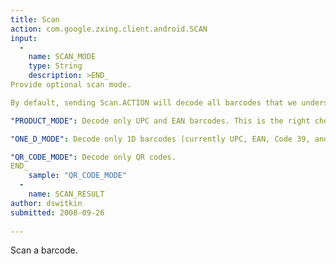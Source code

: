 ```yaml
---
title: Scan
action: com.google.zxing.client.android.SCAN
input:
  -
    name: SCAN_MODE
    type: String
    description: >END_
Provide optional scan mode.

By default, sending Scan.ACTION will decode all barcodes that we understand. However it may be useful to limit scanning to certain formats. Use Intent.putExtra(MODE, value) with one of the values below (optional).

"PRODUCT_MODE": Decode only UPC and EAN barcodes. This is the right choice for shopping apps which get prices, reviews, etc. for products.

"ONE_D_MODE": Decode only 1D barcodes (currently UPC, EAN, Code 39, and Code 128).

"QR_CODE_MODE": Decode only QR codes.
END_
    sample: "QR_CODE_MODE"
  -
    name: SCAN_RESULT
author: dswitkin
submitted: 2008-09-26
    
---
```

Scan a barcode.
